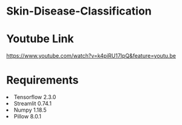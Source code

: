 # Skin-Disease-Classification

# Youtube Link 
https://www.youtube.com/watch?v=k4piRU17IpQ&feature=youtu.be

# Requirements
<li>Tensorflow 2.3.0</li>
<li>Streamlit 0.74.1</li>
<li>Numpy 1.18.5</li>
<li>Pillow 8.0.1</li>


